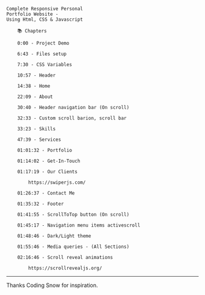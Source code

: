 
    Complete Responsive Personal 
    Portfolio Website - 
    Using Html, CSS & Javascript

        📚 Chapters
        
        0:00 - Project Demo
        
        6:43 - Files setup
        
        7:30 - CSS Variables
        
        10:57 - Header
        
        14:38 - Home
        
        22:09 - About
        
        30:40 - Header navigation bar (On scroll)
        
        32:33 - Custom scroll barion, scroll bar
        
        33:23 - Skills
        
        47:39 - Services
        
        01:01:32 - Portfolio
        
        01:14:02 - Get-In-Touch
        
        01:17:19 - Our Clients

            https://swiperjs.com/
        
        01:26:37 - Contact Me
        
        01:35:32 - Footer
        
        01:41:55 - ScrollToTop button (On scroll)
        
        01:45:17 - Navigation menu items activescroll
        
        01:48:46 - Dark/Light theme
        
        01:55:46 - Media queries - (All Sections)
        
        02:16:46 - Scroll reveal animations

            https://scrollrevealjs.org/

---
Thanks Coding Snow for inspiration.